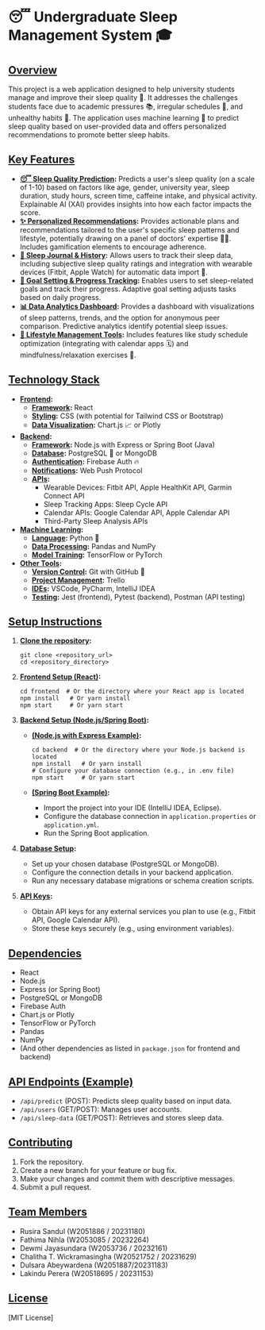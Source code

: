 # 😴 Undergraduate Sleep Management System 🎓

## [Overview](pplx://action/followup)

This project is a web application designed to help university students manage and improve their sleep quality 🌙. It addresses the challenges students face due to academic pressures 📚, irregular schedules 📅, and unhealthy habits 🍔. The application uses machine learning 🤖 to predict sleep quality based on user-provided data and offers personalized recommendations to promote better sleep habits.

## [Key Features](pplx://action/followup)

*   **[😴 Sleep Quality Prediction](pplx://action/followup):** Predicts a user's sleep quality (on a scale of 1-10) based on factors like age, gender, university year, sleep duration, study hours, screen time, caffeine intake, and physical activity. Explainable AI (XAI) provides insights into how each factor impacts the score.
*   **[✨ Personalized Recommendations](pplx://action/followup):** Provides actionable plans and recommendations tailored to the user's specific sleep patterns and lifestyle, potentially drawing on a panel of doctors' expertise 👨‍⚕️. Includes gamification elements to encourage adherence.
*   **[📝 Sleep Journal & History](pplx://action/followup):** Allows users to track their sleep data, including subjective sleep quality ratings and integration with wearable devices (Fitbit, Apple Watch) for automatic data import 📲.
*   **[🎯 Goal Setting & Progress Tracking](pplx://action/followup):** Enables users to set sleep-related goals and track their progress. Adaptive goal setting adjusts tasks based on daily progress.
*   **[📊 Data Analytics Dashboard](pplx://action/followup):** Provides a dashboard with visualizations of sleep patterns, trends, and the option for anonymous peer comparison. Predictive analytics identify potential sleep issues.
*   **[🌱 Lifestyle Management Tools](pplx://action/followup):** Includes features like study schedule optimization (integrating with calendar apps 🗓️) and mindfulness/relaxation exercises 🧘.

## [Technology Stack](pplx://action/followup)

*   **[Frontend](pplx://action/followup):**
    *   **[Framework](pplx://action/followup):** React
    *   **[Styling](pplx://action/followup):** CSS (with potential for Tailwind CSS or Bootstrap)
    *   **[Data Visualization](pplx://action/followup):** Chart.js 📈 or Plotly
*   **[Backend](pplx://action/followup):**
    *   **[Framework](pplx://action/followup):** Node.js with Express or Spring Boot (Java)
    *   **[Database](pplx://action/followup):** PostgreSQL 🐘 or MongoDB
    *   **[Authentication](pplx://action/followup):** Firebase Auth 🔥
    *   **[Notifications](pplx://action/followup):** Web Push Protocol
    *   **[APIs](pplx://action/followup):**
        *   Wearable Devices: Fitbit API, Apple HealthKit API, Garmin Connect API
        *   Sleep Tracking Apps: Sleep Cycle API
        *   Calendar APIs: Google Calendar API, Apple Calendar API
        *   Third-Party Sleep Analysis APIs
*   **[Machine Learning](pplx://action/followup):**
    *   **[Language](pplx://action/followup):** Python 🐍
    *   **[Data Processing](pplx://action/followup):** Pandas and NumPy
    *   **[Model Training](pplx://action/followup):** TensorFlow or PyTorch
*   **[Other Tools](pplx://action/followup):**
    *   **[Version Control](pplx://action/followup):** Git with GitHub 🐙
    *   **[Project Management](pplx://action/followup):** Trello
    *   **[IDEs](pplx://action/followup):** VSCode, PyCharm, IntelliJ IDEA
    *   **[Testing](pplx://action/followup):** Jest (frontend), Pytest (backend), Postman (API testing)

## [Setup Instructions](pplx://action/followup)

1.  **[Clone the repository](pplx://action/followup):**

    ```
    git clone <repository_url>
    cd <repository_directory>
    ```

2.  **[Frontend Setup (React)](pplx://action/followup):**

    ```
    cd frontend  # Or the directory where your React app is located
    npm install   # Or yarn install
    npm start     # Or yarn start
    ```

3.  **[Backend Setup (Node.js/Spring Boot)](pplx://action/followup):**

    *   **[(Node.js with Express Example)](pplx://action/followup):**

        ```
        cd backend  # Or the directory where your Node.js backend is located
        npm install   # Or yarn install
        # Configure your database connection (e.g., in .env file)
        npm start     # Or yarn start
        ```

    *   **[(Spring Boot Example)](pplx://action/followup):**

        *   Import the project into your IDE (IntelliJ IDEA, Eclipse).
        *   Configure the database connection in `application.properties` or `application.yml`.
        *   Run the Spring Boot application.

4.  **[Database Setup](pplx://action/followup):**

    *   Set up your chosen database (PostgreSQL or MongoDB).
    *   Configure the connection details in your backend application.
    *   Run any necessary database migrations or schema creation scripts.

5.  **[API Keys](pplx://action/followup):**

    *   Obtain API keys for any external services you plan to use (e.g., Fitbit API, Google Calendar API).
    *   Store these keys securely (e.g., using environment variables).

## [Dependencies](pplx://action/followup)

*   React
*   Node.js
*   Express (or Spring Boot)
*   PostgreSQL or MongoDB
*   Firebase Auth
*   Chart.js or Plotly
*   TensorFlow or PyTorch
*   Pandas
*   NumPy
*   (And other dependencies as listed in `package.json` for frontend and backend)

## [API Endpoints (Example)](pplx://action/followup)

*   `/api/predict` (POST): Predicts sleep quality based on input data.
*   `/api/users` (GET/POST): Manages user accounts.
*   `/api/sleep-data` (GET/POST): Retrieves and stores sleep data.

## [Contributing](pplx://action/followup)

1.  Fork the repository.
2.  Create a new branch for your feature or bug fix.
3.  Make your changes and commit them with descriptive messages.
4.  Submit a pull request.

## [Team Members](pplx://action/followup)

*   Rusira Sandul (W2051886 / 20231180)
*   Fathima Nihla (W2053085 / 20232264)
*   Dewmi Jayasundara (W2053736 / 20232161)
*   Chalitha T. Wickramasingha (W20521752 / 20231629)
*   Dulsara Abeywardena (W2051887/20231183)
*   Lakindu Perera (W20518695 / 20231153)

## [License](pplx://action/followup)

[MIT License]
